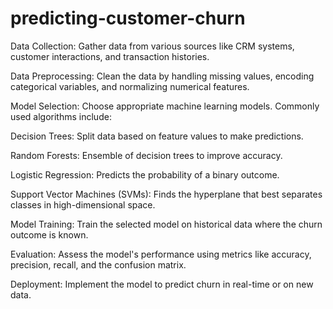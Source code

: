 # predicting-customer-churn
Data Collection: Gather data from various sources like CRM systems, customer interactions, and transaction histories.

Data Preprocessing: Clean the data by handling missing values, encoding categorical variables, and normalizing numerical features.

Model Selection: Choose appropriate machine learning models. Commonly used algorithms include:

Decision Trees: Split data based on feature values to make predictions.

Random Forests: Ensemble of decision trees to improve accuracy.

Logistic Regression: Predicts the probability of a binary outcome.

Support Vector Machines (SVMs): Finds the hyperplane that best separates classes in high-dimensional space.

Model Training: Train the selected model on historical data where the churn outcome is known.

Evaluation: Assess the model's performance using metrics like accuracy, precision, recall, and the confusion matrix.

Deployment: Implement the model to predict churn in real-time or on new data.

